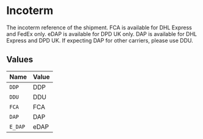 # Incoterm

The incoterm reference of the shipment. FCA is available for DHL Express and FedEx only. 
eDAP is available for DPD UK only. DAP is available for DHL Express and DPD UK.
If expecting DAP for other carriers, please use DDU.


## Values

| Name    | Value   |
| ------- | ------- |
| `DDP`   | DDP     |
| `DDU`   | DDU     |
| `FCA`   | FCA     |
| `DAP`   | DAP     |
| `E_DAP` | eDAP    |